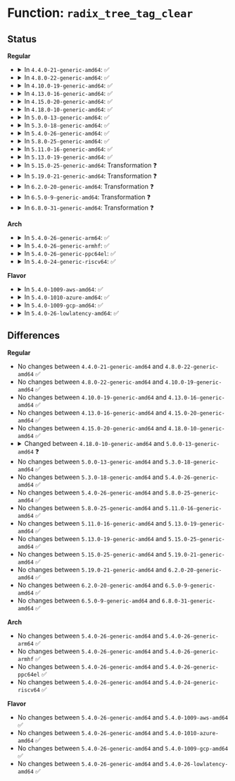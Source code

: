 # Function: <code>radix_tree_tag_clear</code>

## Status
<b>Regular</b>
<ul>
<li>
<details>
<summary>In <code>4.4.0-21-generic-amd64</code>: ✅</summary>

```c
void * radix_tree_tag_clear(struct radix_tree_root * root, long unsigned int index, unsigned int tag)
```

```json
{
  "name": "radix_tree_tag_clear",
  "collision_type": "Unique Global",
  "inline_type": "No",
  "funcs": [
    {
      "addr": 18446744071582966352,
      "name": "radix_tree_tag_clear",
      "external": true,
      "loc": "lib/radix-tree.c:638",
      "file": "lib/radix-tree.c",
      "inline": "seen, unknown",
      "caller_inline": [],
      "caller_func": [
        "mm/filemap.c:__delete_from_page_cache",
        "mm/page-writeback.c:__test_set_page_writeback",
        "mm/page-writeback.c:__test_set_page_writeback",
        "mm/page-writeback.c:test_clear_page_writeback",
        "mm/shmem.c:shmem_add_seals",
        "lib/radix-tree.c:radix_tree_delete_item"
      ]
    }
  ],
  "symbols": [
    {
      "addr": 18446744071582966352,
      "name": "radix_tree_tag_clear",
      "section": ".text",
      "bind": "STB_GLOBAL",
      "size": 200
    }
  ]
}
```
</details>
</li>
<li>
<details>
<summary>In <code>4.8.0-22-generic-amd64</code>: ✅</summary>

```c
void * radix_tree_tag_clear(struct radix_tree_root * root, long unsigned int index, unsigned int tag)
```

```json
{
  "name": "radix_tree_tag_clear",
  "collision_type": "Unique Global",
  "inline_type": "No",
  "funcs": [
    {
      "addr": 18446744071583256672,
      "name": "radix_tree_tag_clear",
      "external": true,
      "loc": "lib/radix-tree.c:824",
      "file": "lib/radix-tree.c",
      "inline": "seen, unknown",
      "caller_inline": [],
      "caller_func": [
        "mm/page-writeback.c:__test_set_page_writeback",
        "mm/page-writeback.c:__test_set_page_writeback",
        "mm/page-writeback.c:test_clear_page_writeback",
        "mm/shmem.c:shmem_add_seals"
      ]
    }
  ],
  "symbols": [
    {
      "addr": 18446744071583256672,
      "name": "radix_tree_tag_clear",
      "section": ".text",
      "bind": "STB_GLOBAL",
      "size": 202
    }
  ]
}
```
</details>
</li>
<li>
<details>
<summary>In <code>4.10.0-19-generic-amd64</code>: ✅</summary>

```c
void * radix_tree_tag_clear(struct radix_tree_root * root, long unsigned int index, unsigned int tag)
```

```json
{
  "name": "radix_tree_tag_clear",
  "collision_type": "Unique Global",
  "inline_type": "No",
  "funcs": [
    {
      "addr": 18446744071583372384,
      "name": "radix_tree_tag_clear",
      "external": true,
      "loc": "lib/radix-tree.c:1367",
      "file": "lib/radix-tree.c",
      "inline": "seen, unknown",
      "caller_inline": [],
      "caller_func": [
        "mm/page-writeback.c:__test_set_page_writeback",
        "mm/page-writeback.c:__test_set_page_writeback",
        "mm/page-writeback.c:test_clear_page_writeback",
        "mm/shmem.c:shmem_add_seals"
      ]
    }
  ],
  "symbols": [
    {
      "addr": 18446744071583372384,
      "name": "radix_tree_tag_clear",
      "section": ".text",
      "bind": "STB_GLOBAL",
      "size": 202
    }
  ]
}
```
</details>
</li>
<li>
<details>
<summary>In <code>4.13.0-16-generic-amd64</code>: ✅</summary>

```c
void * radix_tree_tag_clear(struct radix_tree_root * root, long unsigned int index, unsigned int tag)
```

```json
{
  "name": "radix_tree_tag_clear",
  "collision_type": "Unique Global",
  "inline_type": "No",
  "funcs": [
    {
      "addr": 18446744071588221680,
      "name": "radix_tree_tag_clear",
      "external": true,
      "loc": "lib/radix-tree.c:1497",
      "file": "lib/radix-tree.c",
      "inline": "seen, unknown",
      "caller_inline": [],
      "caller_func": [
        "mm/page-writeback.c:__test_set_page_writeback",
        "mm/page-writeback.c:__test_set_page_writeback",
        "mm/page-writeback.c:test_clear_page_writeback",
        "mm/shmem.c:shmem_add_seals",
        "fs/dax.c:dax_writeback_mapping_range",
        "fs/dax.c:dax_writeback_mapping_range"
      ]
    }
  ],
  "symbols": [
    {
      "addr": 18446744071588221680,
      "name": "radix_tree_tag_clear",
      "section": ".text",
      "bind": "STB_GLOBAL",
      "size": 210
    }
  ]
}
```
</details>
</li>
<li>
<details>
<summary>In <code>4.15.0-20-generic-amd64</code>: ✅</summary>

```c
void * radix_tree_tag_clear(struct radix_tree_root * root, long unsigned int index, unsigned int tag)
```

```json
{
  "name": "radix_tree_tag_clear",
  "collision_type": "Unique Global",
  "inline_type": "No",
  "funcs": [
    {
      "addr": 18446744071588771696,
      "name": "radix_tree_tag_clear",
      "external": true,
      "loc": "lib/radix-tree.c:1495",
      "file": "lib/radix-tree.c",
      "inline": "seen, unknown",
      "caller_inline": [],
      "caller_func": [
        "mm/page-writeback.c:__test_set_page_writeback",
        "mm/page-writeback.c:__test_set_page_writeback",
        "mm/page-writeback.c:test_clear_page_writeback",
        "mm/shmem.c:shmem_add_seals",
        "fs/dax.c:dax_writeback_mapping_range",
        "fs/dax.c:dax_writeback_mapping_range",
        "drivers/hwspinlock/hwspinlock_core.c:__hwspin_lock_request"
      ]
    }
  ],
  "symbols": [
    {
      "addr": 18446744071588771696,
      "name": "radix_tree_tag_clear",
      "section": ".text",
      "bind": "STB_GLOBAL",
      "size": 210
    }
  ]
}
```
</details>
</li>
<li>
<details>
<summary>In <code>4.18.0-10-generic-amd64</code>: ✅</summary>

```c
void * radix_tree_tag_clear(struct radix_tree_root * root, long unsigned int index, unsigned int tag)
```

```json
{
  "name": "radix_tree_tag_clear",
  "collision_type": "Unique Global",
  "inline_type": "No",
  "funcs": [
    {
      "addr": 18446744071589150416,
      "name": "radix_tree_tag_clear",
      "external": true,
      "loc": "lib/radix-tree.c:1496",
      "file": "lib/radix-tree.c",
      "inline": "seen, unknown",
      "caller_inline": [],
      "caller_func": [
        "mm/page-writeback.c:__test_set_page_writeback",
        "mm/page-writeback.c:__test_set_page_writeback",
        "mm/page-writeback.c:test_clear_page_writeback",
        "mm/memfd.c:memfd_fcntl",
        "fs/dax.c:dax_writeback_mapping_range",
        "fs/dax.c:dax_writeback_mapping_range",
        "drivers/hwspinlock/hwspinlock_core.c:__hwspin_lock_request"
      ]
    }
  ],
  "symbols": [
    {
      "addr": 18446744071589150416,
      "name": "radix_tree_tag_clear",
      "section": ".text",
      "bind": "STB_GLOBAL",
      "size": 195
    }
  ]
}
```
</details>
</li>
<li>
<details>
<summary>In <code>5.0.0-13-generic-amd64</code>: ✅</summary>

```c
void * radix_tree_tag_clear(struct xarray * root, long unsigned int index, unsigned int tag)
```

```json
{
  "name": "radix_tree_tag_clear",
  "collision_type": "Unique Global",
  "inline_type": "No",
  "funcs": [
    {
      "addr": 18446744071589383968,
      "name": "radix_tree_tag_clear",
      "external": true,
      "loc": "lib/radix-tree.c:1050",
      "file": "lib/radix-tree.c",
      "inline": "seen, unknown",
      "caller_inline": [],
      "caller_func": [
        "drivers/hwspinlock/hwspinlock_core.c:__hwspin_lock_request"
      ]
    }
  ],
  "symbols": [
    {
      "addr": 18446744071589383968,
      "name": "radix_tree_tag_clear",
      "section": ".text",
      "bind": "STB_GLOBAL",
      "size": 131
    }
  ]
}
```
</details>
</li>
<li>
<details>
<summary>In <code>5.3.0-18-generic-amd64</code>: ✅</summary>

```c
void * radix_tree_tag_clear(struct xarray * root, long unsigned int index, unsigned int tag)
```

```json
{
  "name": "radix_tree_tag_clear",
  "collision_type": "Unique Global",
  "inline_type": "No",
  "funcs": [
    {
      "addr": 18446744071589841008,
      "name": "radix_tree_tag_clear",
      "external": true,
      "loc": "lib/radix-tree.c:1037",
      "file": "lib/radix-tree.c",
      "inline": "seen, unknown",
      "caller_inline": [],
      "caller_func": [
        "drivers/hwspinlock/hwspinlock_core.c:__hwspin_lock_request"
      ]
    }
  ],
  "symbols": [
    {
      "addr": 18446744071589841008,
      "name": "radix_tree_tag_clear",
      "section": ".text",
      "bind": "STB_GLOBAL",
      "size": 137
    }
  ]
}
```
</details>
</li>
<li>
<details>
<summary>In <code>5.4.0-26-generic-amd64</code>: ✅</summary>

```c
void * radix_tree_tag_clear(struct xarray * root, long unsigned int index, unsigned int tag)
```

```json
{
  "name": "radix_tree_tag_clear",
  "collision_type": "Unique Global",
  "inline_type": "No",
  "funcs": [
    {
      "addr": 18446744071590067104,
      "name": "radix_tree_tag_clear",
      "external": true,
      "loc": "lib/radix-tree.c:1037",
      "file": "lib/radix-tree.c",
      "inline": "seen, unknown",
      "caller_inline": [],
      "caller_func": [
        "drivers/hwspinlock/hwspinlock_core.c:__hwspin_lock_request"
      ]
    }
  ],
  "symbols": [
    {
      "addr": 18446744071590067104,
      "name": "radix_tree_tag_clear",
      "section": ".text",
      "bind": "STB_GLOBAL",
      "size": 137
    }
  ]
}
```
</details>
</li>
<li>
<details>
<summary>In <code>5.8.0-25-generic-amd64</code>: ✅</summary>

```c
void * radix_tree_tag_clear(struct xarray * root, long unsigned int index, unsigned int tag)
```

```json
{
  "name": "radix_tree_tag_clear",
  "collision_type": "Unique Global",
  "inline_type": "No",
  "funcs": [
    {
      "addr": 18446744071585063696,
      "name": "radix_tree_tag_clear",
      "external": true,
      "loc": "lib/radix-tree.c:1029",
      "file": "lib/radix-tree.c",
      "inline": "seen, unknown",
      "caller_inline": [],
      "caller_func": [
        "drivers/hwspinlock/hwspinlock_core.c:__hwspin_lock_request"
      ]
    }
  ],
  "symbols": [
    {
      "addr": 18446744071585063696,
      "name": "radix_tree_tag_clear",
      "section": ".text",
      "bind": "STB_GLOBAL",
      "size": 140
    }
  ]
}
```
</details>
</li>
<li>
<details>
<summary>In <code>5.11.0-16-generic-amd64</code>: ✅</summary>

```c
void * radix_tree_tag_clear(struct xarray * root, long unsigned int index, unsigned int tag)
```

```json
{
  "name": "radix_tree_tag_clear",
  "collision_type": "Unique Global",
  "inline_type": "No",
  "funcs": [
    {
      "addr": 18446744071585212992,
      "name": "radix_tree_tag_clear",
      "external": true,
      "loc": "lib/radix-tree.c:1029",
      "file": "lib/radix-tree.c",
      "inline": "seen, unknown",
      "caller_inline": [],
      "caller_func": [
        "drivers/hwspinlock/hwspinlock_core.c:__hwspin_lock_request"
      ]
    }
  ],
  "symbols": [
    {
      "addr": 18446744071585212992,
      "name": "radix_tree_tag_clear",
      "section": ".text",
      "bind": "STB_GLOBAL",
      "size": 140
    }
  ]
}
```
</details>
</li>
<li>
<details>
<summary>In <code>5.13.0-19-generic-amd64</code>: ✅</summary>

```c
void * radix_tree_tag_clear(struct xarray * root, long unsigned int index, unsigned int tag)
```

```json
{
  "name": "radix_tree_tag_clear",
  "collision_type": "Unique Global",
  "inline_type": "No",
  "funcs": [
    {
      "addr": 18446744071585097040,
      "name": "radix_tree_tag_clear",
      "external": true,
      "loc": "lib/radix-tree.c:1030",
      "file": "lib/radix-tree.c",
      "inline": "seen, unknown",
      "caller_inline": [],
      "caller_func": [
        "drivers/hwspinlock/hwspinlock_core.c:__hwspin_lock_request"
      ]
    }
  ],
  "symbols": [
    {
      "addr": 18446744071585097040,
      "name": "radix_tree_tag_clear",
      "section": ".text",
      "bind": "STB_GLOBAL",
      "size": 145
    }
  ]
}
```
</details>
</li>
<li>
<details>
<summary>In <code>5.15.0-25-generic-amd64</code>: Transformation ❓</summary>

```c
void * radix_tree_tag_clear(struct xarray * root, long unsigned int index, unsigned int tag)
```

```json
{
  "name": "radix_tree_tag_clear",
  "collision_type": "Unique Global",
  "inline_type": "No",
  "funcs": [
    {
      "addr": 0,
      "name": "radix_tree_tag_clear",
      "external": true,
      "loc": "lib/radix-tree.c:1030",
      "file": "lib/radix-tree.c",
      "inline": "seen, unknown",
      "caller_inline": [],
      "caller_func": [
        "drivers/hwspinlock/hwspinlock_core.c:__hwspin_lock_request"
      ]
    }
  ],
  "symbols": [
    {
      "addr": 18446744071592343417,
      "name": "radix_tree_tag_clear.cold",
      "section": ".text",
      "bind": "STB_LOCAL",
      "size": 68
    },
    {
      "addr": 18446744071585545120,
      "name": "radix_tree_tag_clear",
      "section": ".text",
      "bind": "STB_GLOBAL",
      "size": 194
    }
  ]
}
```
</details>
</li>
<li>
<details>
<summary>In <code>5.19.0-21-generic-amd64</code>: Transformation ❓</summary>

```c
void * radix_tree_tag_clear(struct xarray * root, long unsigned int index, unsigned int tag)
```

```json
{
  "name": "radix_tree_tag_clear",
  "collision_type": "Unique Global",
  "inline_type": "No",
  "funcs": [
    {
      "addr": 0,
      "name": "radix_tree_tag_clear",
      "external": true,
      "loc": "lib/radix-tree.c:1030",
      "file": "lib/radix-tree.c",
      "inline": "seen, unknown",
      "caller_inline": [],
      "caller_func": [
        "drivers/hwspinlock/hwspinlock_core.c:__hwspin_lock_request"
      ]
    }
  ],
  "symbols": [
    {
      "addr": 18446744071594204953,
      "name": "radix_tree_tag_clear.cold",
      "section": ".text",
      "bind": "STB_LOCAL",
      "size": 68
    },
    {
      "addr": 18446744071586700720,
      "name": "radix_tree_tag_clear",
      "section": ".text",
      "bind": "STB_GLOBAL",
      "size": 207
    }
  ]
}
```
</details>
</li>
<li>
<details>
<summary>In <code>6.2.0-20-generic-amd64</code>: Transformation ❓</summary>

```c
void * radix_tree_tag_clear(struct xarray * root, long unsigned int index, unsigned int tag)
```

```json
{
  "name": "radix_tree_tag_clear",
  "collision_type": "Unique Global",
  "inline_type": "No",
  "funcs": [
    {
      "addr": 0,
      "name": "radix_tree_tag_clear",
      "external": true,
      "loc": "lib/radix-tree.c:1030",
      "file": "lib/radix-tree.c",
      "inline": "seen, unknown",
      "caller_inline": [],
      "caller_func": [
        "drivers/hwspinlock/hwspinlock_core.c:__hwspin_lock_request"
      ]
    }
  ],
  "symbols": [
    {
      "addr": 18446744071596374166,
      "name": "radix_tree_tag_clear.cold",
      "section": ".text",
      "bind": "STB_LOCAL",
      "size": 68
    },
    {
      "addr": 18446744071595862320,
      "name": "radix_tree_tag_clear",
      "section": ".text",
      "bind": "STB_GLOBAL",
      "size": 207
    }
  ]
}
```
</details>
</li>
<li>
<details>
<summary>In <code>6.5.0-9-generic-amd64</code>: Transformation ❓</summary>

```c
void * radix_tree_tag_clear(struct xarray * root, long unsigned int index, unsigned int tag)
```

```json
{
  "name": "radix_tree_tag_clear",
  "collision_type": "Unique Global",
  "inline_type": "No",
  "funcs": [
    {
      "addr": 0,
      "name": "radix_tree_tag_clear",
      "external": true,
      "loc": "lib/radix-tree.c:1029",
      "file": "lib/radix-tree.c",
      "inline": "seen, unknown",
      "caller_inline": [],
      "caller_func": [
        "drivers/hwspinlock/hwspinlock_core.c:__hwspin_lock_request"
      ]
    }
  ],
  "symbols": [
    {
      "addr": 18446744071596903674,
      "name": "radix_tree_tag_clear.cold",
      "section": ".text",
      "bind": "STB_LOCAL",
      "size": 61
    },
    {
      "addr": 18446744071596379552,
      "name": "radix_tree_tag_clear",
      "section": ".text",
      "bind": "STB_GLOBAL",
      "size": 207
    }
  ]
}
```
</details>
</li>
<li>
<details>
<summary>In <code>6.8.0-31-generic-amd64</code>: Transformation ❓</summary>

```c
void * radix_tree_tag_clear(struct xarray * root, long unsigned int index, unsigned int tag)
```

```json
{
  "name": "radix_tree_tag_clear",
  "collision_type": "Unique Global",
  "inline_type": "No",
  "funcs": [
    {
      "addr": 0,
      "name": "radix_tree_tag_clear",
      "external": true,
      "loc": "lib/radix-tree.c:1029",
      "file": "lib/radix-tree.c",
      "inline": "seen, unknown",
      "caller_inline": [],
      "caller_func": [
        "drivers/hwspinlock/hwspinlock_core.c:__hwspin_lock_request"
      ]
    }
  ],
  "symbols": [
    {
      "addr": 18446744071597828767,
      "name": "radix_tree_tag_clear.cold",
      "section": ".text",
      "bind": "STB_LOCAL",
      "size": 61
    },
    {
      "addr": 18446744071597274800,
      "name": "radix_tree_tag_clear",
      "section": ".text",
      "bind": "STB_GLOBAL",
      "size": 207
    }
  ]
}
```
</details>
</li>
</ul>
<b>Arch</b>
<ul>
<li>
<details>
<summary>In <code>5.4.0-26-generic-arm64</code>: ✅</summary>

```c
void * radix_tree_tag_clear(struct xarray * root, long unsigned int index, unsigned int tag)
```

```json
{
  "name": "radix_tree_tag_clear",
  "collision_type": "Unique Global",
  "inline_type": "No",
  "funcs": [
    {
      "addr": 18446603336503844512,
      "name": "radix_tree_tag_clear",
      "external": true,
      "loc": "lib/radix-tree.c:1037",
      "file": "lib/radix-tree.c",
      "inline": "seen, unknown",
      "caller_inline": [],
      "caller_func": [
        "drivers/hwspinlock/hwspinlock_core.c:__hwspin_lock_request"
      ]
    }
  ],
  "symbols": [
    {
      "addr": 18446603336503844512,
      "name": "radix_tree_tag_clear",
      "section": ".text",
      "bind": "STB_GLOBAL",
      "size": 148
    }
  ]
}
```
</details>
</li>
<li>
<details>
<summary>In <code>5.4.0-26-generic-armhf</code>: ✅</summary>

```c
void * radix_tree_tag_clear(struct xarray * root, long unsigned int index, unsigned int tag)
```

```json
{
  "name": "radix_tree_tag_clear",
  "collision_type": "Unique Global",
  "inline_type": "No",
  "funcs": [
    {
      "addr": 3236464024,
      "name": "radix_tree_tag_clear",
      "external": true,
      "loc": "lib/radix-tree.c:1037",
      "file": "lib/radix-tree.c",
      "inline": "seen, unknown",
      "caller_inline": [],
      "caller_func": [
        "drivers/hwspinlock/hwspinlock_core.c:__hwspin_lock_request"
      ]
    }
  ],
  "symbols": [
    {
      "addr": 3236464024,
      "name": "radix_tree_tag_clear",
      "section": ".text",
      "bind": "STB_GLOBAL",
      "size": 140
    }
  ]
}
```
</details>
</li>
<li>
<details>
<summary>In <code>5.4.0-26-generic-ppc64el</code>: ✅</summary>

```c
void * radix_tree_tag_clear(struct xarray * root, long unsigned int index, unsigned int tag)
```

```json
{
  "name": "radix_tree_tag_clear",
  "collision_type": "Unique Global",
  "inline_type": "No",
  "funcs": [
    {
      "addr": 13835058055297697856,
      "name": "radix_tree_tag_clear",
      "external": true,
      "loc": "lib/radix-tree.c:1037",
      "file": "lib/radix-tree.c",
      "inline": "seen, unknown",
      "caller_inline": [],
      "caller_func": [
        "drivers/hwspinlock/hwspinlock_core.c:__hwspin_lock_request"
      ]
    }
  ],
  "symbols": [
    {
      "addr": 13835058055297697856,
      "name": "radix_tree_tag_clear",
      "section": ".text",
      "bind": "STB_GLOBAL",
      "size": 232
    }
  ]
}
```
</details>
</li>
<li>
<details>
<summary>In <code>5.4.0-24-generic-riscv64</code>: ✅</summary>

```c
void * radix_tree_tag_clear(struct xarray * root, long unsigned int index, unsigned int tag)
```

```json
{
  "name": "radix_tree_tag_clear",
  "collision_type": "Unique Global",
  "inline_type": "No",
  "funcs": [
    {
      "addr": 18446743936279735062,
      "name": "radix_tree_tag_clear",
      "external": true,
      "loc": "lib/radix-tree.c:1037",
      "file": "lib/radix-tree.c",
      "inline": "seen, unknown",
      "caller_inline": [],
      "caller_func": [
        "drivers/hwspinlock/hwspinlock_core.c:__hwspin_lock_request"
      ]
    }
  ],
  "symbols": [
    {
      "addr": 18446743936279735062,
      "name": "radix_tree_tag_clear",
      "section": ".text",
      "bind": "STB_GLOBAL",
      "size": 136
    }
  ]
}
```
</details>
</li>
</ul>
<b>Flavor</b>
<ul>
<li>
<details>
<summary>In <code>5.4.0-1009-aws-amd64</code>: ✅</summary>

```c
void * radix_tree_tag_clear(struct xarray * root, long unsigned int index, unsigned int tag)
```

```json
{
  "name": "radix_tree_tag_clear",
  "collision_type": "Unique Global",
  "inline_type": "No",
  "funcs": [
    {
      "addr": 18446744071589669360,
      "name": "radix_tree_tag_clear",
      "external": true,
      "loc": "lib/radix-tree.c:1037",
      "file": "lib/radix-tree.c",
      "inline": "seen, unknown",
      "caller_inline": [],
      "caller_func": [
        "drivers/hwspinlock/hwspinlock_core.c:__hwspin_lock_request"
      ]
    }
  ],
  "symbols": [
    {
      "addr": 18446744071589669360,
      "name": "radix_tree_tag_clear",
      "section": ".text",
      "bind": "STB_GLOBAL",
      "size": 137
    }
  ]
}
```
</details>
</li>
<li>
<details>
<summary>In <code>5.4.0-1010-azure-amd64</code>: ✅</summary>

```c
void * radix_tree_tag_clear(struct xarray * root, long unsigned int index, unsigned int tag)
```

```json
{
  "name": "radix_tree_tag_clear",
  "collision_type": "Unique Global",
  "inline_type": "No",
  "funcs": [
    {
      "addr": 18446744071589395184,
      "name": "radix_tree_tag_clear",
      "external": true,
      "loc": "lib/radix-tree.c:1037",
      "file": "lib/radix-tree.c",
      "inline": "seen, unknown",
      "caller_inline": [],
      "caller_func": [
        "drivers/hwspinlock/hwspinlock_core.c:__hwspin_lock_request"
      ]
    }
  ],
  "symbols": [
    {
      "addr": 18446744071589395184,
      "name": "radix_tree_tag_clear",
      "section": ".text",
      "bind": "STB_GLOBAL",
      "size": 137
    }
  ]
}
```
</details>
</li>
<li>
<details>
<summary>In <code>5.4.0-1009-gcp-amd64</code>: ✅</summary>

```c
void * radix_tree_tag_clear(struct xarray * root, long unsigned int index, unsigned int tag)
```

```json
{
  "name": "radix_tree_tag_clear",
  "collision_type": "Unique Global",
  "inline_type": "No",
  "funcs": [
    {
      "addr": 18446744071590112736,
      "name": "radix_tree_tag_clear",
      "external": true,
      "loc": "lib/radix-tree.c:1037",
      "file": "lib/radix-tree.c",
      "inline": "seen, unknown",
      "caller_inline": [],
      "caller_func": [
        "drivers/hwspinlock/hwspinlock_core.c:__hwspin_lock_request"
      ]
    }
  ],
  "symbols": [
    {
      "addr": 18446744071590112736,
      "name": "radix_tree_tag_clear",
      "section": ".text",
      "bind": "STB_GLOBAL",
      "size": 137
    }
  ]
}
```
</details>
</li>
<li>
<details>
<summary>In <code>5.4.0-26-lowlatency-amd64</code>: ✅</summary>

```c
void * radix_tree_tag_clear(struct xarray * root, long unsigned int index, unsigned int tag)
```

```json
{
  "name": "radix_tree_tag_clear",
  "collision_type": "Unique Global",
  "inline_type": "No",
  "funcs": [
    {
      "addr": 18446744071590163104,
      "name": "radix_tree_tag_clear",
      "external": true,
      "loc": "lib/radix-tree.c:1037",
      "file": "lib/radix-tree.c",
      "inline": "seen, unknown",
      "caller_inline": [],
      "caller_func": [
        "drivers/hwspinlock/hwspinlock_core.c:__hwspin_lock_request"
      ]
    }
  ],
  "symbols": [
    {
      "addr": 18446744071590163104,
      "name": "radix_tree_tag_clear",
      "section": ".text",
      "bind": "STB_GLOBAL",
      "size": 137
    }
  ]
}
```
</details>
</li>
</ul>

## Differences
<b>Regular</b>
<ul>
<li>
No changes between <code>4.4.0-21-generic-amd64</code> and <code>4.8.0-22-generic-amd64</code> ✅
</li>
<li>
No changes between <code>4.8.0-22-generic-amd64</code> and <code>4.10.0-19-generic-amd64</code> ✅
</li>
<li>
No changes between <code>4.10.0-19-generic-amd64</code> and <code>4.13.0-16-generic-amd64</code> ✅
</li>
<li>
No changes between <code>4.13.0-16-generic-amd64</code> and <code>4.15.0-20-generic-amd64</code> ✅
</li>
<li>
No changes between <code>4.15.0-20-generic-amd64</code> and <code>4.18.0-10-generic-amd64</code> ✅
</li>
<li>
<details>
<summary>Changed between <code>4.18.0-10-generic-amd64</code> and <code>5.0.0-13-generic-amd64</code> ❓</summary>
<ul>
<li>
<b>Param type changed. </b>
<code>struct radix_tree_root * root</code> ➡️ <code>struct xarray * root</code>
</li>
</ul>
</details>
</li>
<li>
No changes between <code>5.0.0-13-generic-amd64</code> and <code>5.3.0-18-generic-amd64</code> ✅
</li>
<li>
No changes between <code>5.3.0-18-generic-amd64</code> and <code>5.4.0-26-generic-amd64</code> ✅
</li>
<li>
No changes between <code>5.4.0-26-generic-amd64</code> and <code>5.8.0-25-generic-amd64</code> ✅
</li>
<li>
No changes between <code>5.8.0-25-generic-amd64</code> and <code>5.11.0-16-generic-amd64</code> ✅
</li>
<li>
No changes between <code>5.11.0-16-generic-amd64</code> and <code>5.13.0-19-generic-amd64</code> ✅
</li>
<li>
No changes between <code>5.13.0-19-generic-amd64</code> and <code>5.15.0-25-generic-amd64</code> ✅
</li>
<li>
No changes between <code>5.15.0-25-generic-amd64</code> and <code>5.19.0-21-generic-amd64</code> ✅
</li>
<li>
No changes between <code>5.19.0-21-generic-amd64</code> and <code>6.2.0-20-generic-amd64</code> ✅
</li>
<li>
No changes between <code>6.2.0-20-generic-amd64</code> and <code>6.5.0-9-generic-amd64</code> ✅
</li>
<li>
No changes between <code>6.5.0-9-generic-amd64</code> and <code>6.8.0-31-generic-amd64</code> ✅
</li>
</ul>
<b>Arch</b>
<ul>
<li>
No changes between <code>5.4.0-26-generic-amd64</code> and <code>5.4.0-26-generic-arm64</code> ✅
</li>
<li>
No changes between <code>5.4.0-26-generic-amd64</code> and <code>5.4.0-26-generic-armhf</code> ✅
</li>
<li>
No changes between <code>5.4.0-26-generic-amd64</code> and <code>5.4.0-26-generic-ppc64el</code> ✅
</li>
<li>
No changes between <code>5.4.0-26-generic-amd64</code> and <code>5.4.0-24-generic-riscv64</code> ✅
</li>
</ul>
<b>Flavor</b>
<ul>
<li>
No changes between <code>5.4.0-26-generic-amd64</code> and <code>5.4.0-1009-aws-amd64</code> ✅
</li>
<li>
No changes between <code>5.4.0-26-generic-amd64</code> and <code>5.4.0-1010-azure-amd64</code> ✅
</li>
<li>
No changes between <code>5.4.0-26-generic-amd64</code> and <code>5.4.0-1009-gcp-amd64</code> ✅
</li>
<li>
No changes between <code>5.4.0-26-generic-amd64</code> and <code>5.4.0-26-lowlatency-amd64</code> ✅
</li>
</ul>
